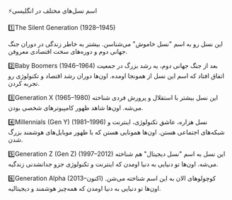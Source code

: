 ⚡️اسم نسل‌های مختلف در انگلیسی

1️⃣The Silent Generation (1928–1945)

این نسل رو به اسم "نسل خاموش" می‌شناسن. بیشتر به خاطر زندگی در دوران جنگ جهانی دوم و دوره‌های سخت اقتصادی معروفن.

2️⃣Baby Boomers (1946–1964)
بعد از جنگ جهانی دوم، یه رشد بزرگ در جمعیت اتفاق افتاد که اسم این نسل از همونجا اومده. اون‌ها دوران رشد اقتصاد و تکنولوژی رو تجربه کردن.

3️⃣Generation X (1965–1980)
این نسل بیشتر با استقلال و پرورش فردی شناخته می‌شه. اون‌ها شاهد ظهور کامپیوترهای شخصی بودن.

4️⃣Millennials (Gen Y) (1981–1996)
نسل هزاره، عاشق تکنولوژی، اینترنت و شبکه‌های اجتماعی هستن. اون‌ها همونایی هستن که با ظهور موبایل‌های هوشمند بزرگ شدن.

5️⃣Generation Z (Gen Z) (1997–2012)
این نسل به اسم "نسل دیجیتال" هم شناخته می‌شه. اون‌ها تو دنیایی به دنیا اومدن که اینترنت و تکنولوژی جزو جدانشدنی زندگیه.

6️⃣Generation Alpha (2013–اکنون)
کوچولوهای الان به این اسم شناخته می‌شن. اون‌ها تو دنیایی به دنیا اومدن که همه‌چیز هوشمند و دیجیتالیه.

